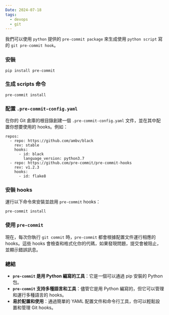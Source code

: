 ```yaml
---
Date: 2024-07-18
tags:
  - devops
  - git
---
```

我們可以使用 `python` 提供的 `pre-commit package` 來生成使用 `python script` 寫的 `git pre-commit hook`。

### 安裝
```shell
pip install pre-commit
```

### 生成 scripts 命令
```shell
pre-commit install
```

### 配置 `.pre-commit-config.yaml`
在你的 Git 倉庫的根目錄創建一個 `.pre-commit-config.yaml` 文件，並在其中配置你想要使用的 hooks。例如：
```shell
repos:
  - repo: https://github.com/ambv/black
    rev: stable
    hooks:
      - id: black
        language_version: python3.7
  - repo: https://github.com/pre-commit/pre-commit-hooks
    rev: v1.2.3
    hooks:
      - id: flake8
```
### 安裝 hooks
運行以下命令來安裝並啟用 `pre-commit` hooks：
```shell
pre-commit install
```
### 使用 `pre-commit`
現在，每次你執行 `git commit` 時，`pre-commit` 都會根據配置文件運行相應的 hooks。這些 hooks 會檢查和格式化你的代碼，如果發現問題，提交會被阻止，並顯示錯誤訊息。
### 總結
- **`pre-commit` 是用 Python 編寫的工具**：它是一個可以通過 pip 安裝的 Python 包。
- **`pre-commit` 支持多種語言和工具**：儘管它是用 Python 編寫的，但它可以管理和運行多種語言的 hooks。
- **易於配置和使用**：通過簡單的 YAML 配置文件和命令行工具，你可以輕鬆設置和管理 Git hooks。